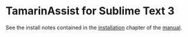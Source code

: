 TamarinAssist for Sublime Text 3
===

See the install notes contained in the [installation](https://tamarin-prover.github.io/manual/book/002_installation.html) chapter of the [manual](https://tamarin-prover.github.io/manual/).